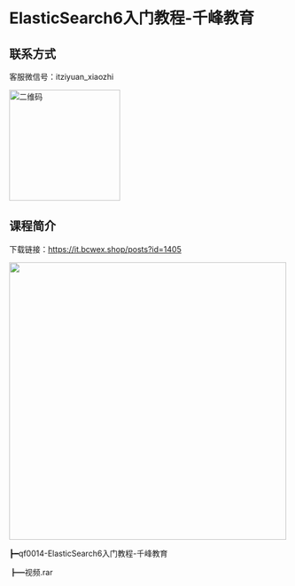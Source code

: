 # ElasticSearch6入门教程-千峰教育

## 联系方式

客服微信号：itziyuan_xiaozhi

<img src="https://ziyuanyun.oss-cn-guangzhou.aliyuncs.com/common/20240614073449/666b82192834a.jpg" width="200" height="200" alt="二维码">

## 课程简介

下载链接：https://it.bcwex.shop/posts?id=1405

<img src="https://ziyuanyun.oss-cn-guangzhou.aliyuncs.com/yun/20240515153927/664466af9f829.jpg" width="500" alt="">

  ┣━qf0014-ElasticSearch6入门教程-千峰教育

 ┣━视频.rar

  